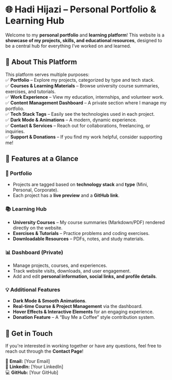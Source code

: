 # 🌐 Hadi Hijazi – Personal Portfolio & Learning Hub

Welcome to my **personal portfolio** and **learning platform**! This website is a **showcase of my projects, skills, and educational resources**, designed to be a central hub for everything I’ve worked on and learned.

## 🚀 About This Platform
This platform serves multiple purposes:  
✅ **Portfolio** – Explore my projects, categorized by type and tech stack.  
✅ **Courses & Learning Materials** – Browse university course summaries, exercises, and tutorials.  
✅ **Work Experience** – View my education, internships, and volunteer work.  
✅ **Content Management Dashboard** – A private section where I manage my portfolio.  
✅ **Tech Stack Tags** – Easily see the technologies used in each project.  
✅ **Dark Mode & Animations** – A modern, dynamic experience.  
✅ **Contact & Services** – Reach out for collaborations, freelancing, or inquiries.  
✅ **Support & Donations** – If you find my work helpful, consider supporting me!

## 🎨 Features at a Glance
### 📌 Portfolio
- Projects are tagged based on **technology stack** and **type** (Mini, Personal, Corporate).
- Each project has a **live preview** and a **GitHub link**.

### 📚 Learning Hub
- **University Courses** – My course summaries (Markdown/PDF) rendered directly on the website.
- **Exercises & Tutorials** – Practice problems and coding exercises.
- **Downloadable Resources** – PDFs, notes, and study materials.

### 📊 Dashboard (Private)
- Manage projects, courses, and experiences.
- Track website visits, downloads, and user engagement.
- Add and edit **personal information, social links, and profile details**.

### 💡 Additional Features
- **Dark Mode & Smooth Animations**.
- **Real-time Course & Project Management** via the dashboard.
- **Hover Effects & Interactive Elements** for an engaging experience.
- **Donation Feature** – A “Buy Me a Coffee” style contribution system.

## 📩 Get in Touch
If you're interested in working together or have any questions, feel free to reach out through the **Contact Page**!

📧 **Email:** [Your Email]  
💼 **LinkedIn:** [Your LinkedIn]  
💻 **GitHub:** [Your GitHub]
